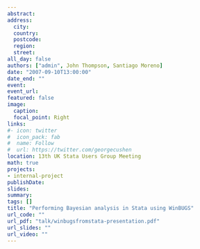 ```yaml
---
abstract: 
address:
  city: 
  country: 
  postcode: 
  region: 
  street: 
all_day: false
authors: ["admin", John Thompson, Santiago Moreno]
date: "2007-09-10T13:00:00"
date_end: ""
event: 
event_url: 
featured: false
image:
  caption: 
  focal_point: Right
links:
#- icon: twitter
#  icon_pack: fab
#  name: Follow
#  url: https://twitter.com/georgecushen
location: 13th UK Stata Users Group Meeting
math: true
projects:
- internal-project
publishDate: 
slides: 
summary: 
tags: []
title: "Performing Bayesian analysis in Stata using WinBUGS"
url_code: ""
url_pdf: "talk/winbugsfromstata-presentation.pdf"
url_slides: ""
url_video: ""
---
```


